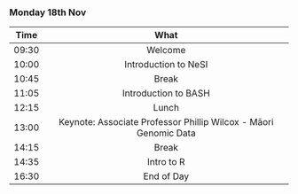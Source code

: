 ### Monday 18th Nov

| Time  |                               What                               |
| ----- | :--------------------------------------------------------------: |
| 09:30 |                             Welcome                              |
| 10:00 |                       Introduction to NeSI                       |
| 10:45 |                              Break                               |
| 11:05 |                       Introduction to BASH                       |
| 12:15 |                              Lunch                               |
| 13:00 | Keynote: Associate Professor Phillip Wilcox - Māori Genomic Data |
| 14:15 |                              Break                               |
| 14:35 |                            Intro to R                            |
| 16:30 |                            End of Day                            |
